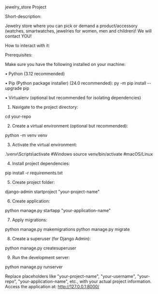 jewelry_store Project

Short-description:

Jewelry store where you can pick or demand a product/accessory (watches, smartwatches, jewelries for women, men and children)! We will contact YOU!

How to interact with it:

Prerequisites:

Make sure you have the following installed on your machine:

•	Python (3.12 recommended)

•	Pip (Python package installer) (24.0 recommended): py -m pip install --upgrade pip

•	Virtualenv (optional but recommended for isolating dependencies)


1. Navigate to the project directory:

cd your-repo

2. Create a virtual environment (optional but recommended):

python -m venv venv

3. Activate the virtual environment:

.\venv\Scripts\activate #Windows
source venv/bin/activate #macOS/Linux

4. Install project dependencies:

pip install -r requirements.txt

5. Create project folder:

django-admin startproject "your-project-name"

6. Create application:

python manage.py startapp "your-application-name"

7. Apply migrations:

python manage.py makemigrations
python manage.py migrate

8. Create a superuser (for Django Admin):

python manage.py createsuperuser

9. Run the development server:

python manage.py runserver

Replace placeholders like "your-project-name", "your-username", "your-repo", "your-application-name", etc., with your actual project information.
Access the application at: http://127.0.0.1:8000/

